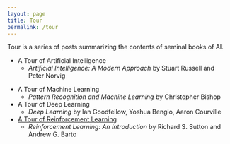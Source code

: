 ```yaml
---
layout: page
title: Tour
permalink: /tour
---
```


Tour is a series of posts summarizing the contents of seminal books of AI.



- A Tour of Artificial Intelligence
  - *Artificial Intelligence: A Modern Approach* by Stuart Russell and Peter Norvig

* A Tour of Machine Learning
  * *Pattern Recognition and Machine Learning* by Christopher Bishop
* A Tour of Deep Learning
  * *Deep Learning* by Ian Goodfellow, Yoshua Bengio, Aaron Courville
* [A Tour of Reinforcement Learning](/tour/rl)
  - *Reinforcement Learning: An Introduction* by Richard S. Sutton and Andrew G. Barto

